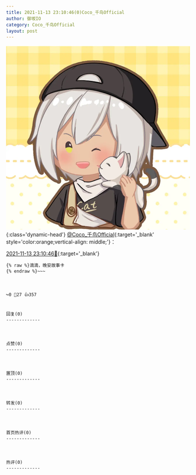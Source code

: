 ```yaml
---
title: 2021-11-13 23:10:46(0)Coco_千鸟Official
author: 御坂IO
category: Coco_千鸟Official
layout: post
---
```


![img](/images/85e485bc0dbd0cde4d15f24d7cffe9704618ad10.jpg){:class='dynamic-head'}
[@Coco_千鸟Official](https://space.bilibili.com/1891728206/dynamic){:target='_blank' style='color:orange;vertical-align: middle;'}：

[2021-11-13 23:10:46🔗](https://t.bilibili.com/592610336148867895){:target='_blank'}

~~~
{% raw %}滴滴，晚安故事卡
{% endraw %}~~~



↪️0 💬27 👍357


回复(0)
-------------



点赞(0)
-------------



置顶(0)
-------------



转发(0)
-------------



首页热评(0)
-------------



热评(0)
-------------




